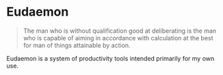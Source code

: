 # Eudaemon

> The man who is without qualification good at deliberating is the man who is capable of aiming in accordance with calculation at the best for man of things attainable by action.

Eudaemon is a system of productivity tools intended primarily for my own use.

